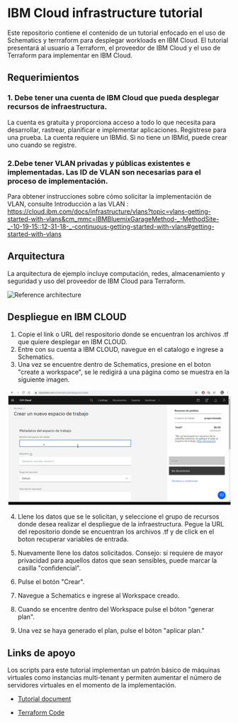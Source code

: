 
# IBM Cloud infrastructure tutorial

Este repositorio contiene el contenido de un tutorial enfocado en el uso de Schematics y terrraform para desplegar workloads en IBM Cloud. El tutorial presentará al usuario a Terraform, el proveedor de IBM Cloud y el uso de Terraform para implementar en IBM Cloud.

## Requerimientos

### 1. Debe tener una cuenta de IBM Cloud que pueda desplegar recursos de infraestructura.

La cuenta es gratuita y proporciona acceso a todo lo que necesita para desarrollar, rastrear, planificar e implementar aplicaciones. Regístrese para una prueba. La cuenta requiere un IBMid. Si no tiene un IBMid, puede crear uno cuando se registre.

### 2.Debe tener VLAN privadas y públicas existentes e implementadas. Las ID de VLAN son necesarias para el proceso de implementación.

Para obtener instrucciones sobre cómo solicitar la implementación de VLAN, consulte Introducción a las VLAN :
https://cloud.ibm.com/docs/infrastructure/vlans?topic=vlans-getting-started-with-vlans&cm_mmc=IBMBluemixGarageMethod-_-MethodSite-_-10-19-15::12-31-18-_-continuous-getting-started-with-vlans#getting-started-with-vlans

## Arquitectura

La arquitectura de ejemplo incluye computación, redes, almacenamiento y seguridad y uso del proveedor de IBM Cloud para Terraform. 


![Reference architecture](https://github.com/ibm-cloud-architecture/refarch-public-iaas-tutorial/blob/master/imgs/labarch.png)


## Despliegue en IBM CLOUD

1. Copie el link o URL del respositorio donde se encuentran los archivos .tf que quiere desplegar en IBM CLOUD.
2. Entre con su cuenta a IBM CLOUD, navegue en el catalogo e ingrese a Schematics.
3. Una vez se encuentre dentro de Schematics, presione en el boton "create a workspace", se le redigirá a una página como se muestra en la siguiente imagen.

![Reference Despligue](https://github.com/emeloibmco/Schematics-Classic-Infrastructure-Deployment/blob/master/imagen1.png)

4. Llene los datos que se le solicitan, y seleccione el grupo de recursos donde desea realizar el despliegue de la infraestructura. Pegue la URL del repositorio donde se encuentran los archivos .tf y de click en el boton recuperar variables de entrada.

5. Nuevamente llene los datos solicitados. 
Consejo: si requiere de mayor privacidad para aquellos datos que sean sensibles, puede marcar la casilla "confidencial". 
6. Pulse el botón "Crear".
7. Navegue a Schematics e ingrese al Workspace creado.
8. Cuando se encentre dentro del Workspace pulse el bóton "generar plan".
9. Una vez se haya generado el plan, pulse el bóton "aplicar plan."

## Links de apoyo

Los scripts para este tutorial implementan un patrón básico de máquinas virtuales como instancias multi-tenant y permiten aumentar el número de servidores virtuales en el momento de la implementación.

- [Tutorial document](https://github.com/ibm-cloud-architecture/refarch-public-iaas-tutorial/tree/master/tutorial_doc)

- [Terraform Code](https://github.com/ibm-cloud-architecture/refarch-public-iaas-tutorial/tree/master/terraform)
